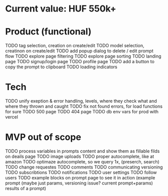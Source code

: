 # Current value: HUF 550k+

# Product (functional)
TODO tag selection, creation on create/edit
TODO model selection, creatinon on create/edit
TODO add popup dialog to delete / edit prompt flow
TODO explore page filtering
TODO explore page sorting
TODO landing page
TODO signup/login page
TODO profile page
TODO add a button to copy the prompt to clipboard
TODO loading indicators

# Tech
TODO unify exeption & error handling, levels, where they check what and where they thrown and caught
TODO fix not found errors, for load functions for sure
TODO 500 page
TODO 404 page
TODO db env vars for prod with vercel















# MVP out of scope
TODO process variables in prompts content and show them as fillable filds on deails page
TODO image uploads
TODO proper autocomplete, like at amazon
TODO optimaze autocomplete, so we query 1x, (preserch, search)
TODO change requestes
TODO comments
TODO communicating versioning
TODO subscribtions
TODO notifications
TODO user settings
TODO follow users
TODO example blocks on prompt page to see it in action (example prompt (maybe just params, versioning issue? current prompt+params) results of a prompt)
